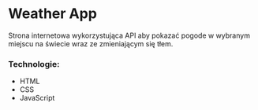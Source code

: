# Weather App

Strona internetowa wykorzystująca API aby pokazać pogode w wybranym miejscu na świecie wraz ze zmieniającym się tłem.

### Technologie:
- HTML
- CSS
- JavaScript
